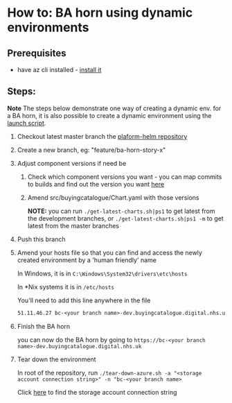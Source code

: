 # How to: BA horn using dynamic environments

## Prerequisites
- have az cli installed - [install it](https://docs.microsoft.com/en-us/cli/azure/install-azure-cli?view=azure-cli-latest#install)


## Steps:
**Note** The steps below demonstrate one way of creating a dynamic env. for a BA horn, it is also possible to create a dynamic environment using the [launch script](docs/run-azure.md#launch-from-script).
1) Checkout latest master branch the  [plaform-helm repository](https://github.com/nhs-digital-gp-it-futures/platform-helm)

2) Create a new branch, eg: "feature/ba-horn-story-x"

3) Adjust component versions if need be

   1. Check which component versions you want - you can map commits to builds and find out the version you want [here](https://buyingcatalog.visualstudio.com/Buying%20Catalogue/_build?view=pipelines)
   2. Amend src/buyingcatalogue/Chart.yaml with those versions

      **NOTE:** you can run `./get-latest-charts.sh|ps1` to get latest from the development branches, or `./get-latest-charts.sh|ps1 -m` to get latest from the master branches  

4) Push this branch

5) Amend your hosts file so that you can find and access the newly created environment by a 'human friendly' name
   
   In Windows, it is in `C:\Windows\System32\drivers\etc\hosts`

   In *Nix systems it is in `/etc/hosts`

   You'll need to add this line anywhere in the file
   ```txt
   51.11.46.27 bc-<your branch name>-dev.buyingcatalogue.digital.nhs.uk
   ```
6) Finish the BA horn
   
   you can now do the BA horn by going to `https://bc-<your branch name>-dev.buyingcatalogue.digital.nhs.uk`

7) Tear down the environment
   
   In root of the repository, run `./tear-down-azure.sh -a "<storage account connection string>" -n "bc-<your branch name>`
   
   Click [here](https://portal.azure.com/#@HSCIC365.onmicrosoft.com/resource/subscriptions/7b12a8a2-f06f-456f-b6f9-aa2d92e0b2ec/resourceGroups/gpitfutures-dev-rg-sa/providers/Microsoft.Storage/storageAccounts/gpitfuturesdevsa/keys) to find the storage account connection string
